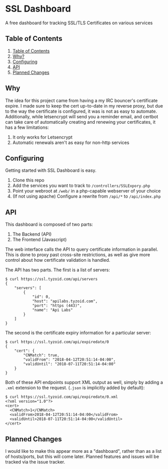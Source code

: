# SSL Dashboard

A free dashboard for tracking SSL/TLS Certificates on various services


## Table of Contents

 1. [Table of Contents](#table-of-contents)
 2. [Why?](#why)
 3. [Configuring](#configuring)
 4. [API](#api)
 5. [Planned Changes](#planned-changes)


## Why

The idea for this project came from having a my IRC bouncer's certificate expire. I made sure to keep the cert up-to-date in my reverse proxy, but due to the way the certificate is configured, it was is not as easy to automate. Additionally, while letsencrypt will send you a reminder email, and certbot can take care of automatically creating and renewing your certificates, it has a few limitations:

 1. It only works for Letsencrypt
 2. Automatic renewals aren't as easy for non-http services


## Configuring

Getting started with SSL Dashboard is easy.
 1. Clone this repo
 2. Add the services you want to track to `/controllers/SSLExpory.php`
 3. Point your webroot at `/web/` in a php-capable webserver of your choice
 4. (If not using apache) Configure a rewrite from `/api/*` to `/api/index.php`
 
 
## API

This dashboard is composed of two parts:
 1. The Backend (API)
 2. The Frontend (Javascript)

The web interface calls the API to query certificate information in parallel. This is done to proxy past cross-site restrictions, as well as give more control about how certificate validation is handled.

The API has two parts. The first is a list of servers:

    $ curl https://ssl.tyzoid.com/api/servers
    {
        "servers": [
            {
                "id": 0,
                "host": "apilabs.tyzoid.com",
                "port": "https (443)",
                "name": "Api Labs"
            }
        ]
    }

The second is the certificate expiry information for a particular server:

    $ curl https://ssl.tyzoid.com/api/expiredate/0
    {
        "cert": {
            "CNMatch": true,
            "validFrom": "2018-04-12T20:51:14-04:00",
            "validUntil": "2018-07-11T20:51:14-04:00"
        }
    }

Both of these API endpoints support XML output as well, simply by adding a `.xml` extension to the request. (`.json` is implicitly added by default):

    $ curl https://ssl.tyzoid.com/api/expiredate/0.xml
    <?xml version="1.0"?>
    <cert>
      <CNMatch>1</CNMatch>
      <validFrom>2018-04-12T20:51:14-04:00</validFrom>
      <validUntil>2018-07-11T20:51:14-04:00</validUntil>
    </cert>


## Planned Changes

I would like to make this appear more as a "dashboard", rather than as a list of hosts/ports, but this will come later. Planned features and issues will be tracked via the issue tracker.
